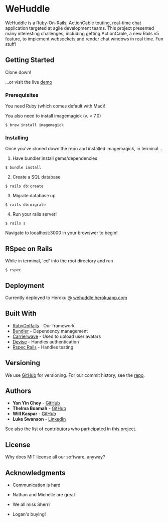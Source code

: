 # WeHuddle

WeHuddle is a Ruby-On-Rails, ActionCable touting, real-time chat application targeted at agile development teams.  This project presented many interesting challenges, including getting ActionCable, a new Rails v5 feature, to implement websockets and render chat windows in real time.  Fun stuff!

## Getting Started

Clone down!

...or visit the live [demo](http://wehuddle.herokuapp.com)


### Prerequisites

You need Ruby (which comes default with Mac)!

You also need to install imagemagick (v. < 7.0)
```
$ brew install imagemagick
```

### Installing

Once you've cloned down the repo and installed imagemagick, in terminal...

1. Have bundler install gems/dependencies
```
$ bundle install
```

2. Create a SQL database
```
$ rails db:create
```

3. Migrate database up
```
$ rails db:migrate
```

4. Run your rails server!
```
$ rails s
```
Navigate to localhost:3000 in your browswer to begin!

## RSpec on Rails

While in terminal, 'cd' into the root directory and run
```
$ rspec
```

## Deployment

Currently deployed to Heroku @ [wehuddle.herokuapp.com](https://wehuddle.herokuapp.com)

## Built With

* [RubyOnRails](https://github.com/rails/rails) - Our framework
* [Bundler](https://github.com/bundler/bundler) - Dependency management
* [Carrierwave](https://github.com/carrierwaveuploader/carrierwave) - Used to upload user avatars
* [Devise](https://github.com/plataformatec/devise) - Handles authentication
* [Rspec Rails](https://github.com/rspec/rspec-rails) - Handles testing

## Versioning

We use [GitHub](https://github.com/) for versioning. For our commit history, see the [repo](https://github.com/ychoy/wehuddle). 

## Authors

* **Yan Yin Choy** - [GitHub](https://github.com/ychoy)
* **Thelma Boamah** - [GitHub](https://github.com/thelmaboamah)
* **Will Kaspar** - [GitHub](https://github.com/wakaspar)
* **Luke Swanson** - [LinkedIn](https://www.linkedin.com/in/lukekswanson/)

See also the list of [contributors](https://github.com/ychoy/wehuddle/contributors) who participated in this project.

## License

Why does MIT license all our software, anyway?

## Acknowledgments

* Communication is hard
* Nathan and Michelle are great
* We all miss Sherri

* Logan's buying!

